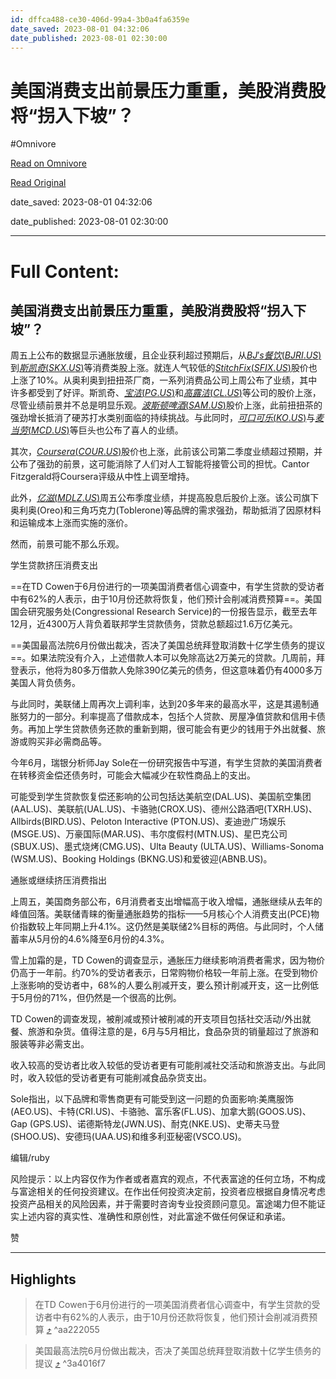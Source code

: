```yaml
---
id: dffca488-ce30-406d-99a4-3b0a4fa6359e
date_saved: 2023-08-01 04:32:06
date_published: 2023-08-01 02:30:00
---
```


# 美国消费支出前景压力重重，美股消费股将“拐入下坡”？
#Omnivore

[Read on Omnivore](https://omnivore.app/me/https-news-futunn-com-post-30066773-clientlang-0-clienttype-12-c-189b039bd98)

[Read Original](https://news.futunn.com/post/30066773?clientlang=0&clienttype=12&clientver=13.25.11918&data_ticket=a71b7cda398ea5da5e304331dea21fac&futusource=news_headline_list&is_recommend_pos=0&is_recommendation=0&is_visitor=0&main_broker=WwogIDEwMDEKXQ%3D%3D&report_id=236930&report_type=market&skintype=3&src=3&user_id_type=1&user_main_broker=WwogIDEKXQ%3D%3D)

date_saved: 2023-08-01 04:32:06

date_published: 2023-08-01 02:30:00

--- 

# Full Content: 

##  美国消费支出前景压力重重，美股消费股将“拐入下坡”？

周五上公布的数据显示通胀放缓，且企业获利超过预期后，从[$BJ's餐饮(BJRI.US)$](https://www.futunn.com/quote/stock?m=us&code=BJRI)到[$斯凯奇(SKX.US)$](https://www.futunn.com/quote/stock?m=us&code=SKX)等消费类股上涨。就连人气较低的[$Stitch Fix(SFIX.US)$](https://www.futunn.com/quote/stock?m=us&code=SFIX)股价也上涨了10%。从奥利奥到扭扭茶厂商，一系列消费品公司上周公布了业绩，其中许多都受到了好评。斯凯奇、[$宝洁(PG.US)$](https://www.futunn.com/quote/stock?m=us&code=PG)和[$高露洁(CL.US)$](https://www.futunn.com/quote/stock?m=us&code=CL)等公司的股价上涨，尽管业绩前景并不总是明显乐观。[$波斯顿啤酒(SAM.US)$](https://www.futunn.com/quote/stock?m=us&code=SAM)股价上涨，此前扭扭茶的强劲增长抵消了硬苏打水类别面临的持续挑战。与此同时，[$可口可乐(KO.US)$](https://www.futunn.com/quote/stock?m=us&code=KO)与[$麦当劳(MCD.US)$](https://www.futunn.com/quote/stock?m=us&code=MCD)等巨头也公布了喜人的业绩。

其次，[$Coursera(COUR.US)$](https://www.futunn.com/quote/stock?m=us&code=COUR)股价也上涨，此前该公司第二季度业绩超过预期，并公布了强劲的前景，这可能消除了人们对人工智能将接管公司的担忧。Cantor Fitzgerald将Coursera评级从中性上调至增持。

此外，[$亿滋(MDLZ.US)$](https://www.futunn.com/quote/stock?m=us&code=MDLZ)周五公布季度业绩，并提高股息后股价上涨。该公司旗下奥利奥(Oreo)和三角巧克力(Toblerone)等品牌的需求强劲，帮助抵消了因原材料和运输成本上涨而实施的涨价。

然而，前景可能不那么乐观。

学生贷款挤压消费支出

==在TD Cowen于6月份进行的一项美国消费者信心调查中，有学生贷款的受访者中有62%的人表示，由于10月份还款将恢复，他们预计会削减消费预算==。美国国会研究服务处(Congressional Research Service)的一份报告显示，截至去年12月，近4300万人背负着联邦学生贷款债务，贷款总额超过1.6万亿美元。

==美国最高法院6月份做出裁决，否决了美国总统拜登取消数十亿学生债务的提议==。如果法院没有介入，上述借款人本可以免除高达2万美元的贷款。几周前，拜登表示，他将为80多万借款人免除390亿美元的债务，但这意味着仍有4000多万美国人背负债务。

与此同时，美联储上周再次上调利率，达到20多年来的最高水平，这是其遏制通胀努力的一部分。利率提高了借款成本，包括个人贷款、房屋净值贷款和信用卡债务。再加上学生贷款债务还款的重新到期，很可能会有更少的钱用于外出就餐、旅游或购买非必需商品等。

今年6月，瑞银分析师Jay Sole在一份研究报告中写道，有学生贷款的美国消费者在转移资金偿还债务时，可能会大幅减少在软性商品上的支出。

可能受到学生贷款恢复偿还影响的公司包括达美航空(DAL.US)、美国航空集团(AAL.US)、美联航(UAL.US)、卡骆驰(CROX.US)、德州公路酒吧(TXRH.US)、Allbirds(BIRD.US)、Peloton Interactive (PTON.US)、麦迪逊广场娱乐(MSGE.US)、万豪国际(MAR.US)、韦尔度假村(MTN.US)、星巴克公司(SBUX.US)、墨式烧烤(CMG.US)、Ulta Beauty (ULTA.US)、Williams-Sonoma (WSM.US)、Booking Holdings (BKNG.US)和爱彼迎(ABNB.US)。

通胀或继续挤压消费指出

上周五，美国商务部公布，6月消费者支出增幅高于收入增幅，通胀继续从去年的峰值回落。美联储青睐的衡量通胀趋势的指标——5月核心个人消费支出(PCE)物价指数较上年同期上升4.1%。这仍然是美联储2%目标的两倍。与此同时，个人储蓄率从5月份的4.6%降至6月份的4.3%。

雪上加霜的是，TD Cowen的调查显示，通胀压力继续影响消费者需求，因为物价仍高于一年前。约70%的受访者表示，日常购物价格较一年前上涨。在受到物价上涨影响的受访者中，68%的人要么削减开支，要么预计削减开支，这一比例低于5月份的71%，但仍然是一个很高的比例。

TD Cowen的调查发现，被削减或预计被削减的开支项目包括社交活动/外出就餐、旅游和杂货。值得注意的是，6月与5月相比，食品杂货的销量超过了旅游和服装等非必需支出。

收入较高的受访者比收入较低的受访者更有可能削减社交活动和旅游支出。与此同时，收入较低的受访者更有可能削减食品杂货支出。

Sole指出，以下品牌和零售商更有可能受到这一问题的负面影响:美鹰服饰(AEO.US)、卡特(CRI.US)、卡骆驰、富乐客(FL.US)、加拿大鹅(GOOS.US)、Gap (GPS.US)、诺德斯特龙(JWN.US)、耐克(NKE.US)、史蒂夫马登(SHOO.US)、安德玛(UAA.US)和维多利亚秘密(VSCO.US)。

编辑/ruby

风险提示：以上内容仅作为作者或者嘉宾的观点，不代表富途的任何立场，不构成与富途相关的任何投资建议。在作出任何投资决定前，投资者应根据自身情况考虑投资产品相关的风险因素，并于需要时咨询专业投资顾问意见。富途竭力但不能证实上述内容的真实性、准确性和原创性，对此富途不做任何保证和承诺。

 赞

---

## Highlights

> 在TD Cowen于6月份进行的一项美国消费者信心调查中，有学生贷款的受访者中有62%的人表示，由于10月份还款将恢复，他们预计会削减消费预算 [⤴️](https://omnivore.app/me/https-news-futunn-com-post-30066773-clientlang-0-clienttype-12-c-189b039bd98#aa222055-e2f1-4bdf-8ed6-bf0e5440d2a0)  ^aa222055

> 美国最高法院6月份做出裁决，否决了美国总统拜登取消数十亿学生债务的提议 [⤴️](https://omnivore.app/me/https-news-futunn-com-post-30066773-clientlang-0-clienttype-12-c-189b039bd98#3a4016f7-a0a0-406b-984c-7cea4f936474)  ^3a4016f7

